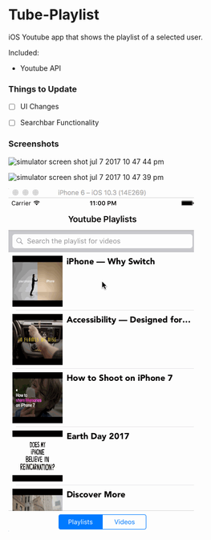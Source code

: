 # Tube-Playlist

iOS Youtube app that shows the playlist of a selected user.

Included:

- Youtube API

### Things to Update

- [ ] UI Changes
- [ ] Searchbar Functionality 


### Screenshots

![simulator screen shot jul 7 2017 10 47 44 pm](https://user-images.githubusercontent.com/24944725/27982523-fcc876fa-6368-11e7-865a-dfe8c7f50925.png)

![simulator screen shot jul 7 2017 10 47 39 pm](https://user-images.githubusercontent.com/24944725/27982524-fccf0ac4-6368-11e7-82d4-9be4eaefddf8.png)

![Tube Playlist Gif](https://github.com/cmcgheit/Tube-Playlist/blob/master/tubeplaylist.gif)



